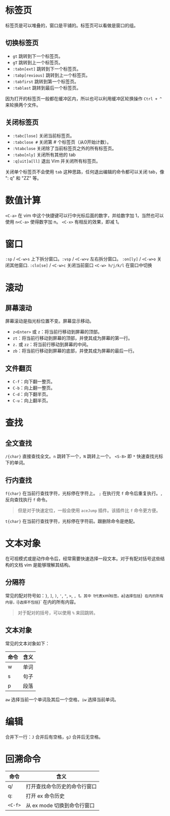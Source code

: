 # 标签页

标签页是可以堆叠的，窗口是平铺的。标签页可以看做是窗口的组。

## 切换标签页

- `gt` 跳转到下一个标签页。
- `gT` 跳转到上一个标签页。
- `:tabn[ext]` 跳转到下一个标签页。
- `:tabp[revious]` 跳转到上一个标签页。
- `:tabfirst` 跳转到第一个标签页。
- `:tablast` 跳转到最后一个标签页。

因为打开的标签页一般都在缓冲区内，所以也可以利用缓冲区轮换操作 `Ctrl + ^` 来轮换两个文件。

## 关闭标签页

- `:tabc[lose]` 关闭当前标签页。
- `:tabclose #` 关闭第 # 个标签页（从0开始计数）。
- `:%tabclose` 关闭除了当前标签页之外的所有标签页。
- `:tabo[nly]` 关闭所有其他的 tab
- `:q[uit]a[ll]` 退出 Vim 并关闭所有标签页。

关闭单个标签页不会使用 `tab` 这种思路，任何退出编辑的命令都可以关闭 tab，像 ": q" 和 "ZZ" 等。

# 数值计算

`<C-a>` 在 vim 中这个快捷键可以行中光标后面的数字，并给数字加 1，当然也可以使用 `n<C-a>` 使得数字加 n。
`<C-x>` 有相反的效果，即减 1。

# 窗口

`:sp` / `<C-w>s` 上下拆分窗口。`:vsp` / `<C-w>v` 左右拆分窗口。
`:on[ly]` / `<C-w>o` 关闭其他窗口.
`:clo[se]` / `<C-w>c` 关闭当前窗口
`<C-w> h/j/k/l` 在窗口中切换

# 滚动

## 屏幕滚动

屏幕滚动是指光标位置不变。屏幕显示移动。

- `z<Enter>` 或 `z`：将当前行移动到屏幕的顶部。
- `zt`：将当前行移动到屏幕的顶部，并使其成为屏幕的第一行。
- `z.` 或 `zz`：将当前行移动到屏幕的中间。
- `zb`：将当前行移动到屏幕的底部，并使其成为屏幕的最后一行。

## 文件翻页

- `C-f`：向下翻一整页。
- `C-b`：向上翻一整页。
- `C-d`：向下翻半页。
- `C-u`：向上翻半页。

# 查找

## 全文查找

`/{char}` 直接查找全文。`n` 跳转下一个，`N` 跳转上一个。
`<S-8>` 即 `*` 快速查找光标下的单词。

## 行内查找

`f{char}` 在当前行查找字符，光标停在字符上。
`;` 在执行完 `f` 命令后重复执行。`,` 反向查找执行 `f` 命令。

> 但是对于快速定位，一般会使用 `aceJump` 插件。该插件比 `f` 命令更方便。

`t{char}` 在当前行查找字符，光标停在字符前。跟删除命令是绝配。

# 文本对象

在可视模式或是动作命令后，经常需要快速选择一段文本。对于有配对括号这些结构的文档 vim 是能够理解其结构。

## 分隔符

常见的配对符号如：`}`, `]`, `)`, `'`, `"`, `>`, ` ,  `t` 。其中  `t`代表`xml`标签。`a}`选择包括`}`  在内的所有内容， `i}`选择不包括`}` 在内的所有内容。

> 对于配对的括号，可以使用 `%` 来回跳转。

## 文本对象

常见的文本对象如下：

| 命令 | 含义 |
| -- | -- |
| w  | 单词 |
| s  | 句子 |
| p  | 段落 |

`aw` 选择当前一个单词及其后一个空格，`iw` 选择当前单词。

# 编辑

合并下一行：`J` 合并后有空格，`gJ` 合并后无空格。

# 回溯命令

| 命令      | 含义                 |
| ------- | ------------------ |
| q/      | 打开查找命令历史的命令行窗口     |
| q:      | 打开 ex 命令历史         |
| `<C-f>` | 从 ex mode 切换到命令行窗口 |
